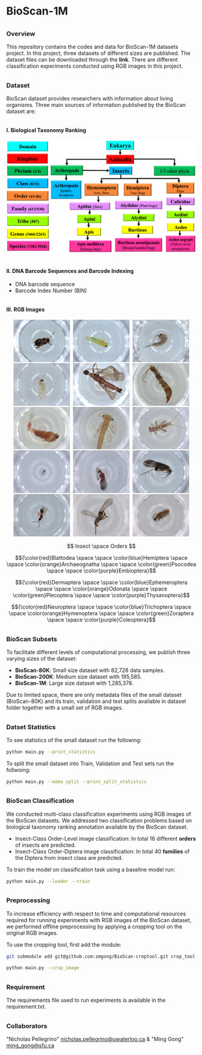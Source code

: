 # BioScan-1M

###### <h3> Overview
This repository contains the codes and data for BioScan-1M datasets project. 
In this project, three datasets of different sizes are published. 
The dataset files can be downloaded through the **link**. 
There are different classification experiments conducted using RGB images in this project.
 
 
###### <h3> Dataset
BioScan dataset provides researchers with information about living organisms. 
Three main sources of information published by the BioScan dataset are: 

###### <h4> I. Biological Taxonomy Ranking 

![My Image](dataset/bioscan_images/taxonomy.png "Biological Taxonomy Ranking")

###### <h4> II. DNA Barcode Sequences and Barcode Indexing

* DNA barcode sequence
* Barcode Index Number (BIN)

###### <h4> III. RGB Images 

 <p align="middle">
  <img src="dataset/bioscan_images/3995976_Blattodea.jpg"     alt="Blattodea"     title="Blattodea" width="150" hspace="2"/>
  <img src="dataset/bioscan_images/4049775_Hemiptera.jpg"     alt="Hemiptera"     title="Hemiptera" width="150" hspace="2"/>
  <img src="dataset/bioscan_images/4079301_Archaeognatha.jpg" alt="Archaeognatha" title="Archaeognatha" width="150" hspace="2"/>
  <img src="dataset/bioscan_images/4079804_Psocodea.jpg"      alt="Psocodea"      title="Psocodea" width="150" hspace="2"/>
  <img src="dataset/bioscan_images/4091453_Embioptera.jpg"    alt="Embioptera"    title="Embioptera" width="150" hspace="2"/>
  <img src="dataset/bioscan_images/4273164_Dermaptera.jpg"    alt="Dermaptera"    title="Dermaptera" width="150" hspace="2"/>
  <img src="dataset/bioscan_images/4279962_Ephemeroptera.jpg" alt="Ephemeroptera" title="Ephemeroptera" width="150" hspace="2"/>
  <img src="dataset/bioscan_images/4284053_Odonata.jpg"       alt="Odonata"       title="Odonata" width="150" hspace="2"/>
  <img src="dataset/bioscan_images/4285466_Plecoptera.jpg"    alt="Plecoptera"    title="Plecoptera" width="150" hspace="2"/>
  <img src="dataset/bioscan_images/5071176_Thysanoptera.jpg"  alt="Thysanoptera"  title="Thysanoptera" width="150" hspace="2"/>
  <img src="dataset/bioscan_images/5131549_Neuroptera.jpg"    alt="Neuroptera"    title="Neuroptera" width="150" hspace="2"/>
  <img src="dataset/bioscan_images/5154627_Trichoptera.jpg"   alt="Trichoptera"   title="Trichoptera" width="150" hspace="2"/>
  <img src="dataset/bioscan_images/5189695_Hymenoptera.jpg"   alt="Hymenoptera"   title="Hymenoptera" width="150" hspace="2"/>
  <img src="dataset/bioscan_images/5578509_Zoraptera.jpg"     alt="Zoraptera"     title="Zoraptera" width="150" hspace="2"/>
  <img src="dataset/bioscan_images/5580278_Coleoptera.jpg"    alt="Coleoptera"    title="Coleoptera" width="150" hspace="2"/>
</p>

<p align="middle">  $$ Insect \space Orders $$ </p>

$${\color{red}Blattodea \space \space \color{blue}Hemiptera \space \space \color{orange}Archaeognatha \space  \space \color{green}Psocodea \space \space \color{purple}Embioptera}$$

$${\color{red}Dermaptera \space \space \color{blue}Ephemeroptera \space \space \color{orange}Odonata \space \space \color{green}Plecoptera \space \space \color{purple}Thysanoptera}$$
  
$${\color{red}Neuroptera \space \space \color{blue}Trichoptera \space \space \color{orange}Hymenoptera \space \space \color{green}Zoraptera \space \space \color{purple}Coleoptera}$$


###### <h3> BioScan Subsets
To facilitate different levels of computational processing, we publish three varying sizes of the dataset: 

* **BioScan-80K**: Small size dataset with 82,728 data samples.
* **BioScan-200K**: Medium size dataset with 195,585.
* **BioScan-1M**: Large size dataset with 1,285,378.

Due to limited space, there are only metadata files of the small dataset (BioScan-80K) and its train, 
validation and test splits available in dataset folder together with a small set of RGB images.
 
###### <h3> Datset Statistics

To see statistics of the small dataset run the following:
```bash
python main.py --print_statistics 
``` 
 
To split the small dataset into Train, Validation and Test sets run the follwoing:
```bash
python main.py --make_split --print_split_statistics
``` 
 
###### <h3> BioScan Classification 
We conducted multi-class classification experiments using RGB images of the BioScan datasets. 
We addressed two classification problems based on biological taxonomy ranking annotation 
available by the BioScan dataset.

* Insect-Class Order-Level image classification: In total 16 different **orders** of insects are predicted.
* Insect-Class Order-Diptera image classification: In total 40 **families** of the Diptera from insect class are predicted.  

To train the model on classification task using a baseline model run:
```bash
python main.py --loader --train
``` 

###### <h3> Preprocessing
To increase efficiency with respect to time and computational resources required for running experiments 
with RGB images of the BioScan dataset, we performed offline preprocessing by applying a cropping tool 
on the original RGB images. 

To use the cropping tool, first add the module:

```bash
git submodule add git@github.com:zmgong/BioScan-croptool.git crop_tool --force
``` 

```bash
python main.py --crop_image
``` 


###### <h3> Requirement 
The requirements file used to run experiments is available in the requirement.txt.
  
###### <h3> Collaborators
"Nicholas Pellegrino" <nicholas.pellegrino@uwaterloo.ca> & "Ming Gong" <ming_gong@sfu.ca>  

 

 

 


